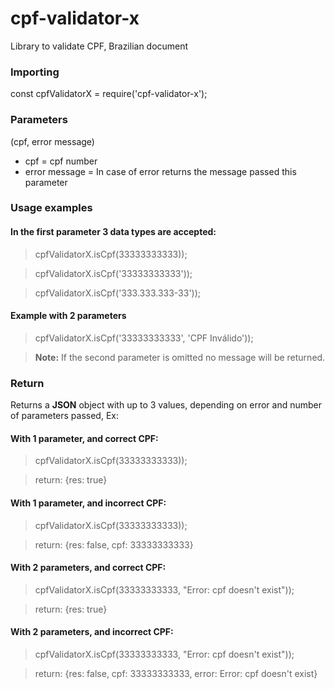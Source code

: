 # cpf-validator-x
Library to validate CPF, Brazilian document


### Importing
const cpfValidatorX = require('cpf-validator-x');


### Parameters
(cpf, error message)

* cpf = cpf number
* error message = In case of error returns the message passed this parameter


### Usage examples
#### In the first parameter 3 data types are accepted:
> cpfValidatorX.isCpf(33333333333));

> cpfValidatorX.isCpf('33333333333'));

> cpfValidatorX.isCpf('333.333.333-33'));

#### Example with 2 parameters
> cpfValidatorX.isCpf('33333333333', 'CPF Inválido'));

> **Note:**
> If the second parameter is omitted no message will be returned.


### Return
Returns a **JSON** object with up to 3 values, depending on error and number of parameters passed, Ex:

#### With 1 parameter, and correct CPF:
> cpfValidatorX.isCpf(33333333333));

>return: {res: true}

#### With 1 parameter, and incorrect CPF:
> cpfValidatorX.isCpf(33333333333));

>return: {res: false, cpf: 33333333333}

#### With 2 parameters, and correct CPF:
> cpfValidatorX.isCpf(33333333333, "Error: cpf doesn't exist"));

>return: {res: true}

#### With 2 parameters, and incorrect CPF:
> cpfValidatorX.isCpf(33333333333, "Error: cpf doesn't exist"));

>return: {res: false, cpf: 33333333333, error: Error: cpf doesn't exist}